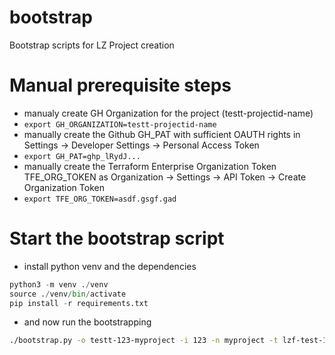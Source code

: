 # bootstrap
Bootstrap scripts for LZ Project creation

# Manual prerequisite steps
* manualy create GH Organization for the project (testt-projectid-name)
* `export GH_ORGANIZATION=testt-projectid-name`
* manually create the Github GH_PAT with sufficient OAUTH rights in Settings -> Developer Settings -> Personal Access Token
* `export GH_PAT=ghp_lRydJ...`
* manually create the Terraform Enterprise Organization Token TFE_ORG_TOKEN as Organization -> Settings -> API Token -> Create Organization Token
* `export TFE_ORG_TOKEN=asdf.gsgf.gad`


# Start the bootstrap script
* install python venv and the dependencies
```python
python3 -m venv ./venv
source ./venv/bin/activate
pip install -r requirements.txt
```
* and now run the bootstrapping
```bash
./bootstrap.py -o testt-123-myproject -i 123 -n myproject -t lzf-test-123
```
